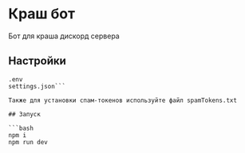 # Краш бот

Бот для краша дискорд сервера

## Настройки
```
.env
settings.json```

Также для установки спам-токенов используйте файл spamTokens.txt

## Запуск

```bash
npm i
npm run dev
```
